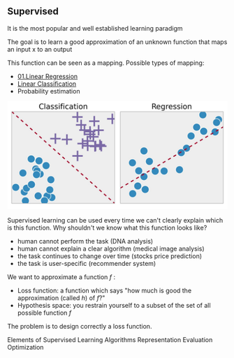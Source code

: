 ## Supervised 



It is the most popular and well established learning paradigm

The goal is to learn a good approximation of an unknown function that maps an input x to an output

This function can be seen as a mapping. Possible types of mapping: 

- [01.Linear Regression](01.Linear%20Regression.md) 
- [Linear Classification](Linear%20Classification.md) 
- Probability estimation

![](67c2f9d9f51d61faccb77447136040fb.png)


Supervised learning can be used every time we can't clearly explain which is this function. Why shouldn't we know what this function looks like? 

- human cannot perform the task (DNA analysis)
- human cannot explain a clear algorithm (medical image analysis)
- the task continues to change over time (stocks price prediction)
- the task is user-specific (recommender system)

We want to approximate a function $f$ : 

- Loss function: a function which says "how much is good the approximation (called $h$) of $f$?"
- Hypothesis space: you restrain yourself to a subset of the set of all possible function $f$ 


The problem is to design correctly a loss function. 







Elements of Supervised Learning Algorithms
Representation
Evaluation
Optimization
